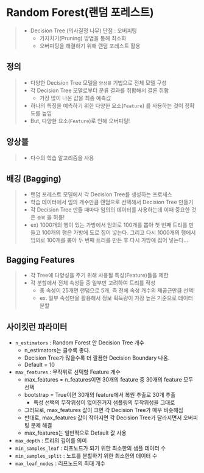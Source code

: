 # Random Forest(랜덤 포레스트)

> - Decision Tree (의사결정 나무) 단점 : 오버피팅
>   - 가지치기(Pruning) 방법을 통해 최소화 
>   - 오버피팅을 해결하기 위해 랜덤 포레스트 활용



## 정의

> - 다양한 Decision Tree 모델을 `앙상블` 기법으로 전체 모델 구성
> - 각 Decision Tree 모델로부터 분류 결과를 취합해서 결론 취합
>   - 가장 많이 나온 값을 최종 예측값 
> - 하나의 특징을 예측하기 위한 다양한 요소(`Feature`) 를 사용하는 것이 정확도를 높임
> - But, 다양한 요소(`Feature`)로 인해 오버피팅!



## 앙상블

> - 다수의 학습 알고리즘을 사용



## 배깅 (Bagging)

> - 랜덤 포레스트 모델에서 각 Decision Tree를 생성하는 프로세스
> - 학습 데이터에서 임의 개수만큼 랜덤으로 선택해서 Decision Tree 만들기
> - 각 Decision Tree 만들 때마다 임의의 데이터를 사용하는데 이때 중요한 것은 `중복` 을 허용!
> - ex) 1000개의 행이 있는 가방에서 임의로 100개를 뽑아 첫 번째 트리를 만들고 100개의 행은 가방에 도로 집어 넣는다. 그리고 다시 1000개의 행에서 임의로 100개를 뽑아 두 번째 트리를 만든 후 다시 가방에 집어 넣는다...



## Bagging Features

> - 각 Tree에 다양성을 주기 위해 사용될 특성(Feature)들을 제한
> - 각 분할에서 전체 속성들 중 일부만 고려하여 트리를 작성
>   - 총 속성이 25개면 랜덤으로 5개, 즉 전체 속성 개수의 제곱근만큼 선택!
>   - ex. 일부 속성만을 활용해서 정보 획득량이 가장 높은 기준으로 데이터 분할



## 사이킷런 파라미터

- `n_estimators` : Random Forest 안 Decision Tree 개수
  - n_estimators는 클수록 좋다.
  - Decision Tree가 많을수록 더 깔끔한 Decision Boundary 나옴.
  - Default = 10
- `max_features` : 무작위로 선택할 Feature 개수
  - max_features = n_features이면 30개의 feature 중 30개의 feature 모두 선택
  - bootstrap = True이면 30개의 feature에서 복원 추출로 30개 추출
    - 특성 선택의 무작위성이 없어진거지 샘플링의 무작위성을 그대로
  - 그러므로, max_features 값이 크면 각 Decision Tree가 매우 비슷해짐
  - 반대로, max_features 값이 작아지면 각 Decision Tree가 달라지면서 오버피팅 문제 해결
  - max_features는 일반적으로 Default 값 사용
- `max_depth` : 트리의 깊이를 의미
- `min_samples_leaf` : 리프노드가 되기 위한 최소한의 샘플 데이터 수
- `min_samples_split` : 노드를 분할하기 위한 최소한의 데이터 수
- `max_leaf_nodes` : 리프노드의 최대 개수

